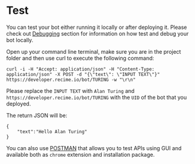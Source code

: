 # Test

You can test your bot either running it locally or after deploying it. Please check out [Debugging](running_recime_bots_locally.md) section for information on how test and debug your bot locally.

Open up your command line terminal, make sure you are in the project folder and then use curl to execute the following command:

```
curl -i -H "Accept: application/json" -H "Content-Type: application/json" -X POST -d "{\"text\": \"INPUT TEXT\"}" https://developer.recime.io/bot/TURING -w "\r\n"
```

Please replace the `INPUT TEXT` with `Alan Turing` and `https://developer.recime.io/bot/TURING` with the `UID` of the bot that you deployed.

The return JSON will be:

```
{
    "text":"Hello Alan Turing"
}

```

You can also use [POSTMAN](https://www.getpostman.com/) that allows you to test APIs using GUI and available both as `chrome` extension and installation package.
